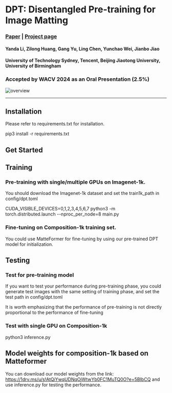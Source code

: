 # DPT: Disentangled Pre-training for Image Matting

### [Paper](https://jianbojiao.com/pdfs/wacv24dpt.pdf) | [Project page](https://crystraldo.github.io/dpt_mat/)
#### Yanda Li, Zilong Huang, Gang Yu, Ling Chen, Yunchao Wei, Jianbo Jiao
#### University of Technology Sydney, Tencent, Beijing Jiaotong University, University of Birmingham
### Accepted by WACV 2024 as an Oral Presentation (2.5%)

![overview](https://crystraldo.github.io/dpt_mat/static/images/teaser.jpg)

---
## Installation

Please refer to requirements.txt for installation.

pip3 install -r requirements.txt

## Get Started
## Training 

### Pre-training with single/multiple GPUs on Imagenet-1k.
You should download the Imagenet-1k dataset and set the train1k_path in config/dpt.toml

CUDA_VISIBLE_DEVICES=0,1,2,3,4,5,6,7 python3 -m torch.distributed.launch --nproc_per_node=8 main.py

### Fine-tuning on Composition-1k training set.
You could use MatteFormer for fine-tuning by using our pre-trained DPT model for initialization.

## Testing

### Test for pre-training model
If you want to test your performance during pre-training phase, you could generate test images with the same setting of training phase, and set the test path in config/dpt.toml

It is worth emphasizing that the performance of pre-training is not directly proportional to the performance of fine-tuning

### Test with single GPU on Composition-1k
python3 inference.py

## Model weights for composition-1k based on Matteformer
You can download our model weights from the link:
https://1drv.ms/u/s!AtQiYwqUDNqOjWtwYb0FC1MuTQ0O?e=5BIbCQ
and use inference.py for testing the performance.




